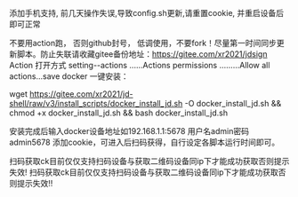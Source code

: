 添加手机支持,
前几天操作失误,导致config.sh更新,请重置cookie, 并重启设备后即可正常



不要用action跑， 否则github封号，
低调使用，不要fork！尽量第一时间同步更新脚本。防止失联请收藏gitee备份地址：https://gitee.com/xr2021/jdsign
 Action 打开方式 setting--actions ......Actions permissions
.........Allow all actions...save 
docker 一键安装：

wget  https://gitee.com/xr2021/jd-shell/raw/v3/install_scripts/docker_install_jd.sh -O docker_install_jd.sh && chmod +x docker_install_jd.sh && bash docker_install_jd.sh

安装完成后输入docker设备地址如192.168.1.1:5678 用户名admin密码admin5678 添加cookie，可进入后扫码获得，自行设定各脚本运行时间即可。




扫码获取ck目前仅仅支持扫码设备与获取二维码设备同ip下才能成功获取否则提示失效!
扫码获取ck目前仅仅支持扫码设备与获取二维码设备同ip下才能成功获取否则提示失效!!
